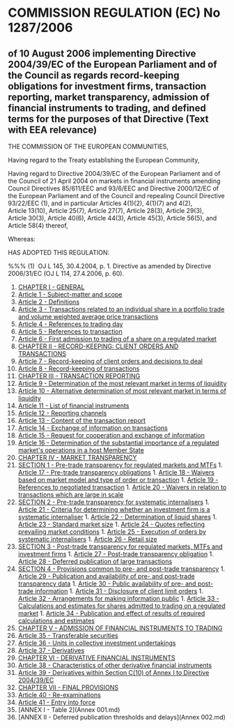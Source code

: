 # COMMISSION REGULATION (EC) No 1287/2006

## of 10 August 2006 implementing Directive 2004/39/EC of the European Parliament and of the Council as regards record-keeping obligations for investment firms, transaction reporting, market transparency, admission of financial instruments to trading, and defined terms for the purposes of that Directive (Text with EEA relevance)

THE COMMISSION OF THE EUROPEAN COMMUNITIES,

Having regard to the Treaty establishing the European Community,

Having regard to Directive 2004/39/EC of the European Parliament and of the Council of 21 April 2004 on markets in financial instruments amending Council Directives 85/611/EEC and 93/6/EEC and Directive 2000/12/EC of the European Parliament and of the Council and repealing Council Directive 93/22/EEC (1), and in particular Articles 4(1)(2), 4(1)(7) and 4(2), Article 13(10), Article 25(7), Article 27(7), Article 28(3), Article 29(3), Article 30(3), Article 40(6), Article 44(3), Article 45(3), Article 56(5), and Article 58(4) thereof,

Whereas:

HAS ADOPTED THIS REGULATION:

%%% (1)  OJ L 145, 30.4.2004, p. 1. Directive as amended by Directive 2006/31/EC (OJ L 114, 27.4.2006, p. 60).

1. [CHAPTER I - GENERAL](CHAPTER I)
  1. [Article 1 - Subject-matter and scope](CHAPTER I/Article 1.md)
  1. [Article 2 - Definitions](CHAPTER I/Article 2.md)
  1. [Article 3 - Transactions related to an individual share in a portfolio trade and volume weighted average price transactions](CHAPTER I/Article 3.md)
  1. [Article 4 - References to trading day](CHAPTER I/Article 4.md)
  1. [Article 5 - References to transaction](CHAPTER I/Article 5.md)
  1. [Article 6 - First admission to trading of a share on a regulated market](CHAPTER I/Article 6.md)
1. [CHAPTER II - RECORD-KEEPING: CLIENT ORDERS AND TRANSACTIONS](CHAPTER II)
  1. [Article 7 - Record-keeping of client orders and decisions to deal](CHAPTER II/Article 7.md)
  1. [Article 8 - Record-keeping of transactions](CHAPTER II/Article 8.md)
1. [CHAPTER III - TRANSACTION REPORTING](CHAPTER III)
  1. [Article 9 - Determination of the most relevant market in terms of liquidity](CHAPTER III/Article 9.md)
  1. [Article 10 - Alternative determination of most relevant market in terms of liquidity](CHAPTER III/Article 10.md)
  1. [Article 11 - List of financial instruments](CHAPTER III/Article 11.md)
  1. [Article 12 - Reporting channels](CHAPTER III/Article 12.md)
  1. [Article 13 - Content of the transaction report](CHAPTER III/Article 13.md)
  1. [Article 14 - Exchange of information on transactions](CHAPTER III/Article 14.md)
  1. [Article 15 - Request for cooperation and exchange of information](CHAPTER III/Article 15.md)
  1. [Article 16 - Determination of the substantial importance of a regulated market's operations in a host Member State](CHAPTER III/Article 16.md)
1. [CHAPTER IV - MARKET TRANSPARENCY](CHAPTER IV)
  1. [SECTION 1 - Pre-trade transparency for regulated markets and MTFs](CHAPTER IV/SECTION 1)
    1. [Article 17 - Pre-trade transparency obligations](CHAPTER IV/SECTION 1/Article 17.md)
    1. [Article 18 - Waivers based on market model and type of order or transaction](CHAPTER IV/SECTION 1/Article 18.md)
    1. [Article 19 - References to negotiated transaction](CHAPTER IV/SECTION 1/Article 19.md)
    1. [Article 20 - Waivers in relation to transactions which are large in scale](CHAPTER IV/SECTION 1/Article 20.md)
  1. [SECTION 2 - Pre-trade transparency for systematic internalisers](CHAPTER IV/SECTION 2)
    1. [Article 21 - Criteria for determining whether an investment firm is a systematic internaliser](CHAPTER IV/SECTION 2/Article 21.md)
    1. [Article 22 - Determination of liquid shares](CHAPTER IV/SECTION 2/Article 22.md)
    1. [Article 23 - Standard market size](CHAPTER IV/SECTION 2/Article 23.md)
    1. [Article 24 - Quotes reflecting prevailing market conditions](CHAPTER IV/SECTION 2/Article 24.md)
    1. [Article 25 - Execution of orders by systematic internalisers](CHAPTER IV/SECTION 2/Article 25.md)
    1. [Article 26 - Retail size](CHAPTER IV/SECTION 2/Article 26.md)
  1. [SECTION 3 - Post-trade transparency for regulated markets, MTFs and investment firms](CHAPTER IV/SECTION 3)
    1. [Article 27 - Post-trade transparency obligation](CHAPTER IV/SECTION 3/Article 27.md)
    1. [Article 28 - Deferred publication of large transactions](CHAPTER IV/SECTION 3/Article 28.md)
  1. [SECTION 4 - Provisions common to pre- and post-trade transparency](CHAPTER IV/SECTION 4)
    1. [Article 29 - Publication and availability of pre- and post-trade transparency data](CHAPTER IV/SECTION 4/Article 29.md)
    1. [Article 30 - Public availability of pre- and post-trade information](CHAPTER IV/SECTION 4/Article 30.md)
    1. [Article 31 - Disclosure of client limit orders](CHAPTER IV/SECTION 4/Article 31.md)
    1. [Article 32 - Arrangements for making information public](CHAPTER IV/SECTION 4/Article 32.md)
    1. [Article 33 - Calculations and estimates for shares admitted to trading on a regulated market](CHAPTER IV/SECTION 4/Article 33.md)
    1. [Article 34 - Publication and effect of results of required calculations and estimates](CHAPTER IV/SECTION 4/Article 34.md)
1. [CHAPTER V - ADMISSION OF FINANCIAL INSTRUMENTS TO TRADING](CHAPTER V)
  1. [Article 35 - Transferable securities](CHAPTER V/Article 35.md)
  1. [Article 36 - Units in collective investment undertakings](CHAPTER V/Article 36.md)
  1. [Article 37 - Derivatives](CHAPTER V/Article 37.md)
1. [CHAPTER VI - DERIVATIVE FINANCIAL INSTRUMENTS](CHAPTER VI)
  1. [Article 38 - Characteristics of other derivative financial instruments](CHAPTER VI/Article 38.md)
  1. [Article 39 - Derivatives within Section C(10) of Annex I to Directive 2004/39/EC](CHAPTER VI/Article 39.md)
1. [CHAPTER VII - FINAL PROVISIONS](CHAPTER VII)
  1. [Article 40 - Re-examinations](CHAPTER VII/Article 40.md)
  1. [Article 41 - Entry into force](CHAPTER VII/Article 41.md)
1. [ANNEX I - Table 2](Annex 001.md)
1. [ANNEX II - Deferred publication thresholds and delays](Annex 002.md)
